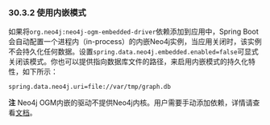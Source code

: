 ### 30.3.2 使用内嵌模式

如果将`org.neo4j:neo4j-ogm-embedded-driver`依赖添加到应用中，Spring Boot会自动配置一个进程内（in-process）的内嵌Neo4j实例，当应用关闭时，该实例不会持久化任何数据。设置`spring.data.neo4j.embedded.enabled=false`可显式关闭该模式。你也可以提供指向数据库文件的路径，来启用内嵌模式的持久化特性，如下所示：

```properties
spring.data.neo4j.uri=file://var/tmp/graph.db
```

**注** Neo4j OGM内嵌的驱动不提供Neo4j内核。用户需要手动添加依赖，详情请查看[文档](http://neo4j.com/docs/ogm-manual/current/reference/#reference:getting-started)。
